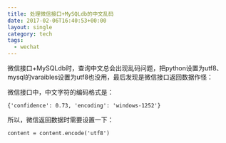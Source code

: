 ```yaml
---
title: 处理微信接口+MySQLdb的中文乱码
date: 2017-02-06T16:40:53+00:00
layout: single
category: tech
tags:
  - wechat
---
```

微信接口+MySQLdb时，查询中文总会出现乱码问题，把python设置为utf8、mysql的varaibles设置为utf8也没用，最后发现是微信接口返回数据作怪：

微信接口中，中文字符的编码格式是：

`{'confidence': 0.73, 'encoding': 'windows-1252'}`

所以，微信返回数据时需要设置一下：

`content = content.encode('utf8')`
